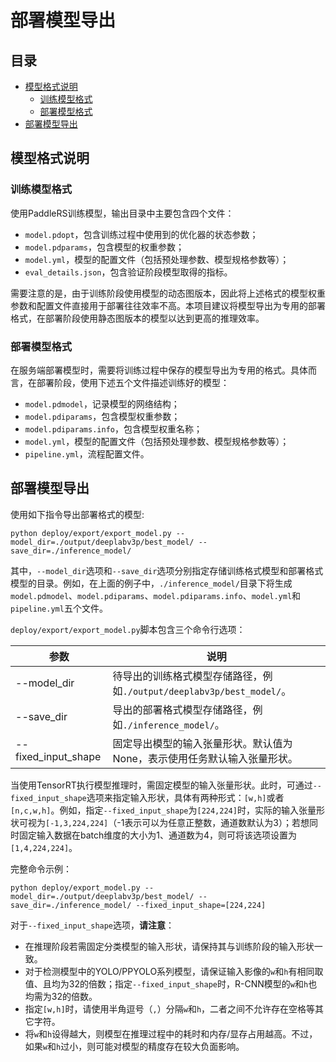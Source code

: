 # 部署模型导出

## 目录

* [模型格式说明](#1)
  * [训练模型格式](#11)
  * [部署模型格式](#12)
* [部署模型导出](#2)

## <h2 id="1">模型格式说明</h2>

### <h3 id="11">训练模型格式</h3>

使用PaddleRS训练模型，输出目录中主要包含四个文件：

- `model.pdopt`，包含训练过程中使用到的优化器的状态参数；
- `model.pdparams`，包含模型的权重参数；
- `model.yml`，模型的配置文件（包括预处理参数、模型规格参数等）；
- `eval_details.json`，包含验证阶段模型取得的指标。

需要注意的是，由于训练阶段使用模型的动态图版本，因此将上述格式的模型权重参数和配置文件直接用于部署往往效率不高。本项目建议将模型导出为专用的部署格式，在部署阶段使用静态图版本的模型以达到更高的推理效率。

### <h3 id="12">部署模型格式</h3>

在服务端部署模型时，需要将训练过程中保存的模型导出为专用的格式。具体而言，在部署阶段，使用下述五个文件描述训练好的模型：
- `model.pdmodel`，记录模型的网络结构；
- `model.pdiparams`，包含模型权重参数；
- `model.pdiparams.info`，包含模型权重名称；
- `model.yml`，模型的配置文件（包括预处理参数、模型规格参数等）；
- `pipeline.yml`，流程配置文件。

## <h2 id="2">部署模型导出</h2>

使用如下指令导出部署格式的模型:

```commandline
python deploy/export/export_model.py --model_dir=./output/deeplabv3p/best_model/ --save_dir=./inference_model/
```

其中，`--model_dir`选项和`--save_dir`选项分别指定存储训练格式模型和部署格式模型的目录。例如，在上面的例子中，`./inference_model/`目录下将生成`model.pdmodel`、`model.pdiparams`、`model.pdiparams.info`、`model.yml`和`pipeline.yml`五个文件。

`deploy/export/export_model.py`脚本包含三个命令行选项：

| 参数 | 说明 |
| ---- | ---- |
| --model_dir | 待导出的训练格式模型存储路径，例如`./output/deeplabv3p/best_model/`。 |
| --save_dir | 导出的部署格式模型存储路径，例如`./inference_model/`。 |
| --fixed_input_shape | 固定导出模型的输入张量形状。默认值为None，表示使用任务默认输入张量形状。 |

当使用TensorRT执行模型推理时，需固定模型的输入张量形状。此时，可通过`--fixed_input_shape`选项来指定输入形状，具体有两种形式：`[w,h]`或者`[n,c,w,h]`。例如，指定`--fixed_input_shape`为`[224,224]`时，实际的输入张量形状可视为`[-1,3,224,224]`（-1表示可以为任意正整数，通道数默认为3）；若想同时固定输入数据在batch维度的大小为1、通道数为4，则可将该选项设置为`[1,4,224,224]`。

完整命令示例：

```commandline
python deploy/export_model.py --model_dir=./output/deeplabv3p/best_model/ --save_dir=./inference_model/ --fixed_input_shape=[224,224]
```

对于`--fixed_input_shape`选项，**请注意**：
- 在推理阶段若需固定分类模型的输入形状，请保持其与训练阶段的输入形状一致。
- 对于检测模型中的YOLO/PPYOLO系列模型，请保证输入影像的`w`和`h`有相同取值、且均为32的倍数；指定`--fixed_input_shape`时，R-CNN模型的`w`和`h`也均需为32的倍数。
- 指定`[w,h]`时，请使用半角逗号（`,`）分隔`w`和`h`，二者之间不允许存在空格等其它字符。
- 将`w`和`h`设得越大，则模型在推理过程中的耗时和内存/显存占用越高。不过，如果`w`和`h`过小，则可能对模型的精度存在较大负面影响。
